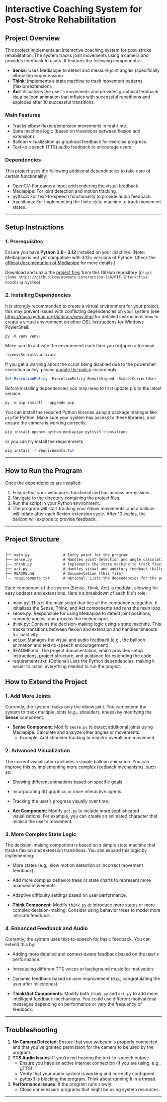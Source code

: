 # **Interactive Coaching System for Post-Stroke Rehabilitation**

## **Project Overview**
This project implements an interactive coaching system for post-stroke rehabilitation. The system tracks joint movements using a camera and provides feedback to users. It features the following components:

- **Sense**: Uses Mediapipe to detect and measure joint angles (specifically elbow flexion/extension).
- **Think**: Implements a state machine to track movement patterns (flexion/extension).
- **Act**: Visualizes the user's movements and provides graphical feedback via a balloon animation that inflates with successful repetitions and explodes after 10 successful transitions.

### **Main Features**
- Tracks elbow flexion/extension movements in real-time.
- State machine logic (based on transitions between flexion and extension).
- Balloon visualization as graphical feedback for exercise progress.
- Text-to-speech (TTS) audio feedback to encourage users.

### **Dependencies**

This project uses the following additional dependencies to take care of certain functionality:

- OpenCV: For camera input and rendering the visual feedback.
- Mediapipe: For joint detection and motion tracking.
- pyttsx3: For text-to-speech functionality to provide audio feedback.
- transitions: For implementing the finite state machine to track movement states.

---

## **Setup Instructions**

### **1. Prerequisites**
Ensure you have **Python 3.8 - 3.12** installed on your machine. (Note: Mediapipe is not yet compatible with 3.13+ versions of Python. Check the [official documentation of Mediapipe](https://ai.google.dev/edge/mediapipe/solutions/setup_python) for more details.)

Download and unzip the [project files](https://github.com/utwente-interaction-lab/FIT-Interactive-Coaching-System/archive/refs/heads/main.zip) from this GitHub repository (or `git clone https://github.com/utwente-interaction-lab/FIT-Interactive-Coaching-System`)

### **2. Installing Dependencies**

It is strongly recommended to create a virtual environment for your project, this may prevent issues with conflicting dependencies on your system (see https://docs.python.org/3/library/venv.html for
detailed instructions how to create a virtual environment on other OS). Instructions for Windows PowerShell:

```powershell
py -m venv venv/
```

Make sure to activate the environment each time you (re)open a terminal.

```powershell
.\venv\Scripts\activate
```

If you get a warning about the script being disabled due to the powershell execution policy, please [update the policy](https://learn.microsoft.com/en-us/powershell/module/microsoft.powershell.core/about/about_execution_policies?view=powershell-7.5) accordingly:

```powershell
Set-ExecutionPolicy -ExecutionPolicy RemoteSigned -Scope CurrentUser
```


Before installing dependencies you may need to first update pip to the latest version.

```powershell
py -m pip install --upgrade pip
```
You can install the required Python libraries using a package manager like `pip` for Python. Make sure your system has access to these libraries, and ensure the camera is working correctly.

```powershell
pip install opencv-python mediapipe pyttsx3 transitions
```

or you can try install the requirements

```powershell
pip install -r requirements.txt
```

---

## **How to Run the Program**

Once the dependencies are installed:
1. Ensure that your webcam is functional and has access permissions.
2. Navigate to the directory containing the project files.
3. Run the script in your Python environment.
4. The program will start tracking your elbow movements, and a balloon will inflate after each flexion-extension cycle. After 10 cycles, the balloon will explode to provide feedback.

---

## **Project Structure**
```md

├── main.py               # Entry point for the program
├── sense.py              # Handles joint detection and angle calculation using Mediapipe
├── think.py              # Implements the state machine to track flexion/extension and timeout events
├── act.py                # Handles visual and auditory feedback (balloon animation and TTS)
├── README.md             # Documentation (this file)
└── requirements.txt      # Optional: Lists the dependencies for the project
```

Each component of the system (Sense, Think, Act) is modular, allowing for easy updates and extensions. Here's a breakdown of each file's role:

* main.py: This is the main script that ties all the components together. It initializes the Sense, Think, and Act components and runs the main loop.
* sense.py: Responsible for using Mediapipe to detect joint positions, compute angles, and process the motion input.
* think.py: Contains the decision-making logic using a state machine. This tracks transitions between flexion and extension and handles timeouts for inactivity.
* act.py: Manages the visual and audio feedback (e.g., the balloon animation and text-to-speech encouragement).
* README.md: The project documentation, which provides setup instructions, project structure, and guidance for extending the code.
* requirements.txt: (Optional) Lists the Python dependencies, making it easier to install everything needed to run the project.

## **How to Extend the Project**

### **1. Add More Joints**
Currently, the system tracks only the elbow joint. You can extend the system to track multiple joints (e.g., shoulders, knees) by modifying the **Sense** component.

- **Sense Component**: Modify `sense.py` to detect additional joints using Mediapipe. Calculate and analyze other angles or movements.
  - Example: Add shoulder tracking to monitor overall arm movement.
  
### **2. Advanced Visualization**
The current visualization includes a simple balloon animation. You can improve this by implementing more complex feedback mechanisms, such as:
- Showing different animations based on specific goals.
- Incorporating 3D graphics or more interactive agents.
- Tracking the user’s progress visually over time.

- **Act Component**: Modify `act.py` to include more sophisticated visualizations. For example, you can create an animated character that mimics the user’s movement.

### **3. More Complex State Logic**
The decision-making component is based on a simple state machine that tracks flexion and extension transitions. You can expand this logic by implementing:
- More states (e.g., slow motion detection or incorrect movement feedback).
- Add more complex behavior trees or state charts to represent more nuanced movements.
- Adaptive difficulty settings based on user performance.

- **Think Component**: Modify `think.py` to introduce more states or more complex decision-making. Consider using behavior trees to model more intricate feedback.

### **4. Enhanced Feedback and Audio**
Currently, the system uses text-to-speech for basic feedback. You can extend this by:
- Adding more detailed and context-aware feedback based on the user's performance.
- Introducing different TTS voices or background music for motivation.
- Dynamic feedback based on user improvement (e.g., congratulating the user after milestones).

- **Think/Act Components**: Modify both `think.py` and `act.py` to add more intelligent feedback mechanisms. You could use different motivational messages depending on performance or vary the frequency of feedback.

---

## **Troubleshooting**

1. **No Camera Detected**: Ensure that your webcam is properly connected and that you've granted permission for the camera to be used by the program.
2. **TTS Audio Issues**: If you're not hearing the text-to-speech output:
   - Ensure you have an active internet connection (if you are using, e.g., gTTS).
   - Verify that your audio system is working and correctly configured.
   - pyttsx3 is blocking the program. Think about running it in a thread.
3. **Performance Issues**: If the program runs slowly:
   - Close unnecessary programs that might be using system resources.

---
